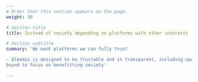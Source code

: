 ```yaml
---
# Order that this section appears on the page.
weight: 30

# Section title
title: Instead of society depending on platforms with other interests

# Section subtitle 
summary: 'We want platforms we can fully trust

- Alkemio is designed to be trustable and is transparent, including open source, and is legally
bound to focus on benefitting society'

---
```

